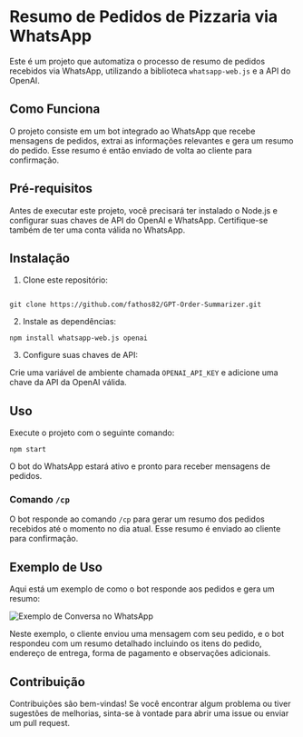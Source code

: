# Resumo de Pedidos de Pizzaria via WhatsApp

Este é um projeto que automatiza o processo de resumo de pedidos recebidos via WhatsApp, utilizando a biblioteca `whatsapp-web.js` e a API do OpenAI.

## Como Funciona

O projeto consiste em um bot integrado ao WhatsApp que recebe mensagens de pedidos, extrai as informações relevantes e gera um resumo do pedido. Esse resumo é então enviado de volta ao cliente para confirmação.

## Pré-requisitos

Antes de executar este projeto, você precisará ter instalado o Node.js e configurar suas chaves de API do OpenAI e WhatsApp. Certifique-se também de ter uma conta válida no WhatsApp.

## Instalação

1. Clone este repositório:

```

git clone https://github.com/fathos82/GPT-Order-Summarizer.git
```

2. Instale as dependências:

```
npm install whatsapp-web.js openai
```

3. Configure suas chaves de API:

Crie uma variável de ambiente chamada `OPENAI_API_KEY` e adicione uma chave da API da OpenAI válida.

## Uso

Execute o projeto com o seguinte comando:

```
npm start
```

O bot do WhatsApp estará ativo e pronto para receber mensagens de pedidos.

### Comando `/cp`

O bot responde ao comando `/cp` para gerar um resumo dos pedidos recebidos até o momento no dia atual. Esse resumo é enviado ao cliente para confirmação.

## Exemplo de Uso

Aqui está um exemplo de como o bot responde aos pedidos e gera um resumo:

![Exemplo de Conversa no WhatsApp](exemplo_conversa.png)

Neste exemplo, o cliente enviou uma mensagem com seu pedido, e o bot respondeu com um resumo detalhado incluindo os itens do pedido, endereço de entrega, forma de pagamento e observações adicionais.

## Contribuição

Contribuições são bem-vindas! Se você encontrar algum problema ou tiver sugestões de melhorias, sinta-se à vontade para abrir uma issue ou enviar um pull request.
